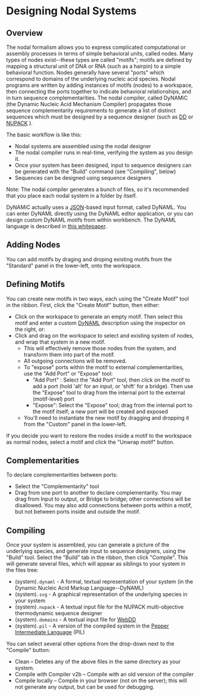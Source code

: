 Designing Nodal Systems
=======================

Overview
--------

The nodal formalism allows you to express complicated computational or assembly processes in terms of simple behavioral units, called nodes. Many types of nodes exist--these types are called "motifs"; motifs are defined by mapping a structural unit of DNA or RNA (such as a hairpin) to a simple behavioral function. Nodes generally have several "ports" which correspond to domains of the underlying nucleic acid species. Nodal programs are written by adding instances of motifs (nodes) to a workspace, then connecting the ports together to indicate behavioral relationships, and in turn sequence complementarities. The nodal compiler, called DyNAMiC (the Dynamic Nucleic Acid Mechanism Compiler) propagates those sequence complementarity requirements to generate a list of distinct sequences which must be designed by a sequence designer (such as [DD](web-dd) or [NUPACK](nupack)&nbsp;). 

The basic workflow is like this:

-	Nodal systems are assembled using the nodal designer
-	The nodal compiler runs in real-time, verifying the system as you design it.
-	Once your system has been designed, input to sequence designers can be generated with the "Build" command (see "Compiling", below)
-	Sequences can be designed using sequence designers

Note: The nodal compiler generates a bunch of files, so it's recommended that you place each nodal system in a folder by itself.

DyNAMiC actually uses a [JSON](http://json.org/)-based input format, called DyNAML. You can enter DyNAML directly using the DyNAML editor application, or you can design custom DyNAML motifs from within workbench. The DyNAML language is described in [this whitepaper](/etc/papers/nodal.pdf).

Adding Nodes
-------------

You can add motifs by draging and droping existing motifs from the "Standard" panel in the lower-left, onto the workspace.

Defining Motifs
---------------

You can create new motifs in two ways, each using the "Create Motif" tool in the ribbon. First, click the "Create Motif" button, then either:

-	Click on the workspace to generate an empty motif. Then select this motif and enter a custom [DyNAML](/etc/papers/nodal.pdf) description using the inspector on the right, or:
-	Click and drag on the workspace to select and existing system of nodes, and wrap that system in a new motif. 
	-	This will effectively remove those nodes from the system, and transform them into part of the motif. 
	-	All outgoing connections will be removed. 
	-	To "expose" ports within the motif to external complementarities, use the "Add Port" or "Expose" tool:
		-	"Add Port" : Select the "Add Port" tool, then click on the motif to add  a port (hold 'alt' for an input, or 'shift' for a bridge). Then use
			the "Expose" tool to drag from the internal port to the external (motif-level) port
		-	"Expose": Select the "Expose" tool; drag from the internal port to the motif itself; a new port will be created and exposed
	-	You'll need to instantiate the new motif by dragging and dropping it from the "Custom" panel in the lower-left.

If you decide you want to restore the nodes inside a motif to the workspace as normal nodes, select a motif and click the "Unwrap motif" button.

Complementarities
-----------------

To declare complementarities between ports:

-	Select the "Complementarity" tool
-	Drag from one port to another to declare complementarity. You may drag from Input to output, or	Bridge to bridge; other connections will be disallowed. You may also add connections between ports within a motif, but not between ports inside and outside the motif.

Compiling
---------

Once your system is assembled, you can generate a picture of the underlying species, and generate input to sequence designers, using the "Build" tool. Select the "Build" tab in the ribbon, then click "Compile". This will generate several files, which will appear as siblings to your system in the files tree:

-	(system)`.dynaml` - A formal, textual representation of your system (in the Dynamic Nucleic Acid Markup Language--DyNAML)
-	(system)`.svg` - A graphical representation of the underlying species in your system
-	(system)`.nupack` - A textual input file for the NUPACK multi-objective thermodynamic sequence designer
-	(system)`.domains` - A textual input file for [WebDD](web-dd)
-	(system)`.pil` - A version of the compiled system in the [Pepper Intermediate Language](pepper) (PIL)

You can select several other options from the drop-down next to the "Compile" button:

-	Clean – Deletes any of the above files in the same directory as your system.
-	Compile with Compiler v2b – Compile with an old version of the compiler
-	Compile locally – Compile in your browser (not on the server); this will not generate any output, but can be used for debugging.
